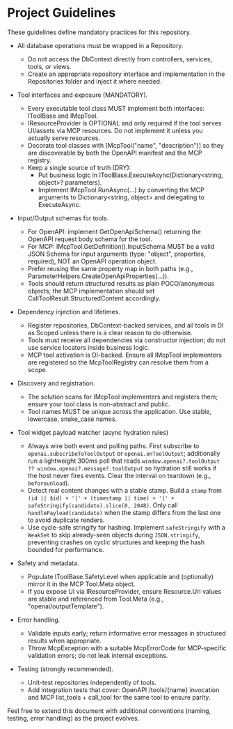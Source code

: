 # Project Guidelines

These guidelines define mandatory practices for this repository.

- All database operations must be wrapped in a Repository.
    - Do not access the DbContext directly from controllers, services, tools, or views.
    - Create an appropriate repository interface and implementation in the Repositories folder and inject it where needed.

- Tool interfaces and exposure (MANDATORY).
    - Every executable tool class MUST implement both interfaces: IToolBase and IMcpTool.
    - IResourceProvider is OPTIONAL and only required if the tool serves UI/assets via MCP resources. Do not implement it unless you actually serve resources.
    - Decorate tool classes with [McpTool("name", "description")] so they are discoverable by both the OpenAPI manifest and the MCP registry.
    - Keep a single source of truth (DRY):
        - Put business logic in IToolBase.ExecuteAsync(Dictionary<string, object>? parameters).
        - Implement IMcpTool.RunAsync(...) by converting the MCP arguments to Dictionary<string, object> and delegating to ExecuteAsync.

- Input/Output schemas for tools.
    - For OpenAPI: implement GetOpenApiSchema() returning the OpenAPI request body schema for the tool.
    - For MCP: IMcpTool.GetDefinition().InputSchema MUST be a valid JSON Schema for input arguments (type: "object", properties, required), NOT an OpenAPI operation object.
    - Prefer reusing the same property map in both paths (e.g., ParameterHelpers.CreateOpenApiProperties(...)).
    - Tools should return structured results as plain POCO/anonymous objects; the MCP implementation should set CallToolResult.StructuredContent accordingly.

- Dependency injection and lifetimes.
    - Register repositories, DbContext-backed services, and all tools in DI as Scoped unless there is a clear reason to do otherwise.
    - Tools must receive all dependencies via constructor injection; do not use service locators inside business logic.
    - MCP tool activation is DI-backed. Ensure all IMcpTool implementers are registered so the McpToolRegistry can resolve them from a scope.

- Discovery and registration.
    - The solution scans for IMcpTool implementers and registers them; ensure your tool class is non-abstract and public.
    - Tool names MUST be unique across the application. Use stable, lowercase, snake_case names.

- Tool widget payload watcher (async hydration rules)
    - Always wire both event and polling paths. First subscribe to `openai.subscribeToToolOutput` or `openai.onToolOutput`; additionally run a lightweight 300ms poll that reads `window.openai?.toolOutput ?? window.openai?.message?.toolOutput` so hydration still works if the host never fires events. Clear the interval on teardown (e.g., `beforeunload`).
    - Detect real content changes with a stable stamp. Build a `stamp` from `(id || $id) + '|' + (timestamp || time) + '|' + safeStringify(candidate).slice(0, 2048)`. Only call `handlePayload(candidate)` when the stamp differs from the last one to avoid duplicate renders.
    - Use cycle-safe stringify for hashing. Implement `safeStringify` with a `WeakSet` to skip already-seen objects during `JSON.stringify`, preventing crashes on cyclic structures and keeping the hash bounded for performance.

- Safety and metadata.
    - Populate IToolBase.SafetyLevel when applicable and (optionally) mirror it in the MCP Tool.Meta object.
    - If you expose UI via IResourceProvider, ensure Resource.Uri values are stable and referenced from Tool.Meta (e.g., "openai/outputTemplate").

- Error handling.
    - Validate inputs early; return informative error messages in structured results when appropriate.
    - Throw McpException with a suitable McpErrorCode for MCP-specific validation errors; do not leak internal exceptions.

- Testing (strongly recommended).
    - Unit-test repositories independently of tools.
    - Add integration tests that cover: OpenAPI /tools/{name} invocation and MCP list_tools + call_tool for the same tool to ensure parity.

Feel free to extend this document with additional conventions (naming, testing, error handling) as the project evolves.